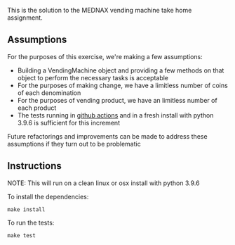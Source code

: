 This is the solution to the MEDNAX vending machine take home assignment.

Assumptions
---
For the purposes of this exercise, we're making a few assumptions:
* Building a VendingMachine object and providing a few methods on that object to perform the necessary tasks is acceptable
* For the purposes of making change, we have a limitless number of coins of each denomination
* For the purposes of vending product, we have an limitless number of each product
* The tests running in [github actions](https://github.com/dlwire/vending-machine-take-home-public/actions) and in a fresh install with python 3.9.6 is sufficient for this increment

Future refactorings and improvements can be made to address these assumptions if they turn out to be problematic

Instructions
---
NOTE: This will run on a clean linux or osx install with python 3.9.6

To install the dependencies:
```
make install
```

To run the tests:
```
make test
```
